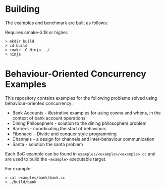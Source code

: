 # Building
The examples and benchmark are built as follows:

Requires cmake-3.18 or higher.

```
> mkdir build
> cd build
> cmake -G Ninja ../
> ninja
```

# Behaviour-Oriented Concurrency Examples
This repository contains examples for the following problems solved using behaviour-oriented concurrency:
* Bank Accounts - illustrative examples for using cowns and whens, in the context of bank account operations
* Dining Philosophers - solution to the dining philosophers problem
* Barriers - coordinating the start of behaviours
* Fibonacci - Divide and conquer style programming
* Channels - a design for channels and inter-behaviour communication
* Santa - solution the santa problem

Each BoC example can be found in `examples/<example>/<example>.cc` and are used to build the `<example>` executable target.

For example:
```
> cat examples/bank/bank.cc
> ./build/bank
```